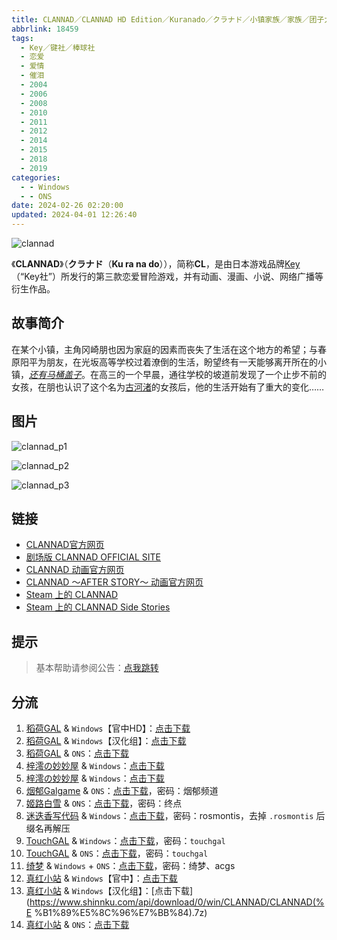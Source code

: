 ```yaml
---
title: CLANNAD／CLANNAD HD Edition／Kuranado／クラナド／小镇家族／家族／团子大家族／克兰娜德／人生
abbrlink: 18459
tags:
  - Key／键社／棒球社
  - 恋爱
  - 爱情
  - 催泪
  - 2004
  - 2006
  - 2008
  - 2010
  - 2011
  - 2012
  - 2014
  - 2015
  - 2018
  - 2019
categories:
  - - Windows
  - - ONS
date: 2024-02-26 02:20:00
updated: 2024-04-01 12:26:40
---
```


![clannad](https://static.saop.cc/vns/img/clannad.webp)

《**CLANNAD**》（**クラナド**（**Ku ra na do**）），简称**CL**，是由日本游戏品牌[Key](https://zh.moegirl.org.cn/Key)（“Key社”）所发行的第三款恋爱冒险游戏，并有动画、漫画、小说、网络广播等衍生作品。

<!-- more -->

## 故事简介

在某个小镇，主角冈崎朋也因为家庭的因素而丧失了生活在这个地方的希望；与春原阳平为朋友，在光坂高等学校过着潦倒的生活，盼望终有一天能够离开所在的小镇，*[还有马桶盖子](https://zh.moegirl.org.cn/还有马桶盖子)*。在高三的一个早晨，通往学校的坡道前发现了一个止步不前的女孩，在朋也认识了这个名为[古河渚](https://zh.moegirl.org.cn/古河渚)的女孩后，他的生活开始有了重大的变化……

## 图片

![clannad_p1](https://static.saop.cc/vns/img/clannad_p1.webp)

![clannad_p2](https://static.saop.cc/vns/img/clannad_p2.webp)

![clannad_p3](https://static.saop.cc/vns/img/clannad_p3.webp)

## 链接

- [CLANNAD官方网页](http://clannad.prpage.jp/)
- [剧场版 CLANNAD OFFICIAL SITE](http://www.clannad-movie.jp/)
- [CLANNAD 动画官方网页](http://www.tbs.co.jp/clannad/clannad1/index-j.html)
- [CLANNAD ～AFTER STORY～ 动画官方网页](http://www.tbs.co.jp/clannad/)
- [Steam 上的 CLANNAD](https://store.steampowered.com/app/324160)
- [Steam 上的 CLANNAD Side Stories](https://store.steampowered.com/app/420100)

## 提示

> 基本帮助请参阅公告：[点我跳转](/p/announcement/)

## 分流

1. [稻荷GAL](https://inarigal.com/) & `Windows`【官中HD】：[点击下载](https://sakustar.moe/download?post_id=307&index=1&i=0)
2. [稻荷GAL](https://inarigal.com/) & `Windows`【汉化组】：[点击下载](https://sakustar.moe/download?post_id=307&index=0&i=0)
3. [稻荷GAL](https://inarigal.com/) & `ONS`：[点击下载](https://sakustar.moe/download?post_id=609&index=0&i=0)
4. [梓澪の妙妙屋](https://zi0.cc/) & `Windows`：[点击下载](https://zi0.cc/d/%2C%E3%80%90ADV-%E5%86%92%E9%99%A9%E6%B8%B8%E6%88%8F%E3%80%91/%E3%80%90PC%E3%80%91CLANNAD%20HD%20Edition/CLANNAD%20HD%20Edition.zip?sign=NWR5RD7Z5G8HwX0iMA9nIvnXHIQ669o5RnsN7DGx640=:0)
5. [梓澪の妙妙屋](https://zi0.cc/) & `Windows`：[点击下载](https://zi0.cc/d/%60%E3%80%90%E5%90%88%E9%9B%86%E7%B3%BB%E5%88%97%E3%80%91/%E6%B1%89%E5%8C%96galgame%E4%BC%9A%E7%A4%BE%E5%90%88%E9%9B%86/%E6%B1%89%E5%8C%96%E4%BC%9A%E7%A4%BE%E5%90%88%E9%9B%86%E9%83%A8%E5%88%86%20part24/KEY/%E6%B1%89%E5%8C%96%E7%89%88/%5B191017%5D%5BKey%5D%20CLANNAD%20HD%20Edition.rar?sign=8Hvg-pqMmYaW0YfU8Op4QzRN9dAdWc2GT72YKBEGIeY=:0)
6. [烟郁Galgame](https://yanyugal.top/) & `ONS`：[点击下载](https://yanyugal.top/d/disk1/%E5%B0%8F%E5%B0%8F%E7%9A%84%E5%88%86%E4%BA%AB%EF%BC%88PC%EF%BC%86%E5%AE%89%E5%8D%93%EF%BC%89/%E5%AE%89%E5%8D%93/ons/Clannad.7z)，密码：烟郁频道
7. [姬路白雪](https://pan.jlbx.xyz/) & `ONS`：[点击下载](https://pan.jlbx.xyz/?s=CLANNAD.rar)，密码：终点
8. [迷迭香写代码](https://rosmontis.com/) & `Windows`：[点击下载](https://drive.rosmontis.com/s/8r2UN)，密码：rosmontis，去掉 `.rosmontis` 后缀名再解压
9. [TouchGAL](https://www.touchgal.us/) & `Windows`：[点击下载](https://pan.touchgal.net/s/weaHv)，密码：`touchgal`
10. [TouchGAL](https://www.touchgal.us/) & `ONS`：[点击下载](https://pan.touchgal.net/s/ABOtP)，密码：`touchgal`
11. [绮梦](https://acgs.eu.org/) & `Windows` + `ONS`：[点击下载](https://acgs.eu.org/down_html/?url=game/Clannad&name=CLANNAD)，密码：绮梦、acgs
12. [真红小站](https://www.shinnku.com/) & `Windows`【官中】：[点击下载](https://www.shinnku.com/api/download/0/win/CLANNAD/CLANNAD(%E5%AE%98%E4%B8%AD).7z)
13. [真红小站](https://www.shinnku.com/) & `Windows`【汉化组】：[点击下载](https://www.shinnku.com/api/download/0/win/CLANNAD/CLANNAD(%E %B1%89%E5%8C%96%E7%BB%84).7z)
14. [真红小站](https://www.shinnku.com/) & `ONS`：[点击下载](https://www.shinnku.com/api/download/0/ons/clannad.zip)
